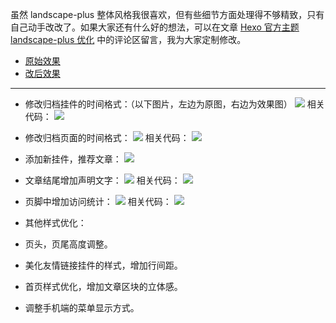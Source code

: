 虽然 landscape-plus 整体风格我很喜欢，但有些细节方面处理得不够精致，只有自己动手改改了。如果大家还有什么好的想法，可以在文章 [Hexo 官方主题 landscape-plus 优化](http://shijiajie.com/2015/08/29/hexo-theme-landscape-plus-optimize/) 中的评论区留言，我为大家定制修改。

- [原始效果](http://jasonxiang.com/landscape-plus/)
- [改后效果](http://shijiajie.com)

--- 

- 修改归档挂件的时间格式：（以下图片，左边为原图，右边为效果图）
  ![](http://7xkhp9.com1.z0.glb.clouddn.com/blog/hexo-theme-landscape-plus-optimize/1.png )
  相关代码：
  ![](http://7xkhp9.com1.z0.glb.clouddn.com/blog/hexo-theme-landscape-plus-optimize/2.png )


- 修改归档页面的时间格式：
  ![](http://7xkhp9.com1.z0.glb.clouddn.com/blog/hexo-theme-landscape-plus-optimize/3.png )
  相关代码：
  ![](http://7xkhp9.com1.z0.glb.clouddn.com/blog/hexo-theme-landscape-plus-optimize/4.png )


- 添加新挂件，推荐文章：
  ![](http://7xkhp9.com1.z0.glb.clouddn.com/blog/hexo-theme-landscape-plus-optimize/5.png )


- 文章结尾增加声明文字：
  ![](http://7xkhp9.com1.z0.glb.clouddn.com/blog/hexo-theme-landscape-plus-optimize/7.png )
  相关代码：
  ![](http://7xkhp9.com1.z0.glb.clouddn.com/blog/hexo-theme-landscape-plus-optimize/8.png )


- 页脚中增加访问统计：
  ![](http://7xkhp9.com1.z0.glb.clouddn.com/blog/hexo-theme-landscape-plus-optimize/9.png )
  相关代码：
  ![](http://7xkhp9.com1.z0.glb.clouddn.com/blog/hexo-theme-landscape-plus-optimize/10.png )


- 其他样式优化：
 - 页头，页尾高度调整。
 - 美化友情链接挂件的样式，增加行间距。
 - 首页样式优化，增加文章区块的立体感。
 - 调整手机端的菜单显示方式。
